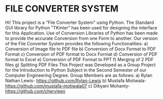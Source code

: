 # FILE CONVERTER SYSTEM
Hi! This project is a "File Converter System" using Python. 
The Standard GUI library for Python "TKinter" has been used for designing the interface for this Application. 
Use of Conversion Libraries of Python has been made to provide the accurate Conversion from one Form to another.
Our version of the File Converter System provides the following Functionalities:
	a) Conversion of Image file to PDF file
	b) Conversion of Docx Format to PDF Format
	c) Conversion of PDF format to Docx Format
	d) Conversion of PDF format to Excel
	e) Conversion of PDF Format to PPT
	f) Merging of 2 PDF files
	g) Splitting PDF Files
This Project was Developed as a Group Project for the Introduction to Python Subject in the Second Semester of our Computer Engineering Degree.
Group Members are as follows:
	a) Rylan Nathan Lewis- https://github.com/Rylan-Lewis
	b) Mustafa Motiwala- https://github.com/mustafa-motiwala07
	c) Dibyani Mohanty- https://github.com/cheryleen
